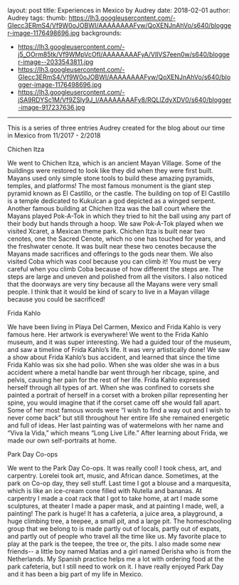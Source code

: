 layout: post
title: Experiences in Mexico by Audrey
date: 2018-02-01
author: Audrey
tags:
thumb: https://lh3.googleusercontent.com/-GIecc3ERmS4/Vf9W0oJOBWI/AAAAAAAAFyw/QoXENJnAhVo/s640/blogger-image-1176498696.jpg
backgrounds:
- https://lh3.googleusercontent.com/-j5_OOrm85tk/Vf9WMpVcOfI/AAAAAAAAFyA/VlIVS7een0w/s640/blogger-image--2033543811.jpg
- https://lh3.googleusercontent.com/-GIecc3ERmS4/Vf9W0oJOBWI/AAAAAAAAFyw/QoXENJnAhVo/s640/blogger-image-1176498696.jpg
- https://lh3.googleusercontent.com/-jSA9RDYSc1M/Vf9ZSly9J_I/AAAAAAAAFy8/RQLlZdyXDV0/s640/blogger-image-917237636.jpg
---

This is a series of three entries Audrey created for the blog about our time in Mexico from 11/2017 - 2/2018

Chichen Itza
 
We went to Chichen Itza, which is an ancient Mayan Village. Some of the buildings were restored to look like they did when they were first built. Mayans used only simple stone tools to build these amazing pyramids, temples, and platforms! The most famous monument is the giant step pyramid known as El Castillo, or the castle. The building on top of El Castillo is a temple dedicated to Kukulcan a god depicted as a winged serpent. Another famous building at Chichen Itza was the ball court where the Mayans played Pok-A-Tok in which they tried to hit the ball using any part of their body but hands through a hoop. We saw Pok-A-Tok played when we visited Xcaret, a Mexican theme park. Chichen Itza is built near two cenotes, one the Sacred Cenote, which no one has touched for years, and the freshwater cenote. It was built near these two cenotes because the Mayans made sacrifices and offerings to the gods near them. We also visited Coba which was cool because you can climb it! You must be very careful when you climb Coba because of how different the steps are. The steps are large and uneven and polished from all the visitors. I also noticed that the doorways are very tiny because all the Mayans were very small people. I think that it would be kind of scary to live in a Mayan village because you could be sacrificed!

Frida Kahlo
 
We have been living in Playa Del Carmen, Mexico and Frida Kahlo is very famous here. Her artwork is everywhere! We went to the Frida Kahlo museum, and it was super interesting. We had a guided tour of the museum, and saw a timeline of Frida Kahlo’s life. It was very artistically done! We saw a show about Frida Kahlo’s bus accident, and learned that since the time Frida Kahlo was six she had polio. When she was older she was in a bus accident where a metal handle bar went through her ribcage, spine, and pelvis, causing her pain for the rest of her life. Frida Kahlo expressed herself through all types of art. When she was confined to corsets she painted a portrait of herself in a corset with a broken pillar representing her spine, you would imagine that if the corset came off she would fall apart. Some of her most famous words were “I wish to find a way out and I wish to never come back” but still throughout her entire life she remained energetic and full of ideas. Her last painting was of watermelons with her name and “Viva la Vida,” which means “Long Live Life.” After learning about Frida, we made our own self-portraits at home. 

Park Day Co-ops
 
We went to the Park Day Co-ops. It was really  cool! I took chess, art, and carpentry. Lorelei took art, music, and African dance. Sometimes, at the park on Co-op day, they sell stuff. Last time I got a blouse and a marquesita, which is like an ice-cream cone filled with Nutella and bananas. At carpentry I made a coat rack that I got to take home, at art I made some sculptures, at theater I made a paper mask, and at painting I made, well, a painting! The park is huge! It has a cafeteria, a juice area, a playground, a huge climbing tree, a teepee, a small pit, and a large pit. The homeschooling group that we belong to is made partly out of locals, partly out of expats, and partly out of people who travel all the time like us. My favorite place to play at the park is the teepee, the tree or, the pits. I also made some new friends-- a little boy named Matias and a girl named Derisha who is from the Netherlands. My Spanish practice helps me a lot with ordering food at the park cafeteria, but I still need to work on it. I have really enjoyed Park Day and it has been a big part of my life in Mexico.



